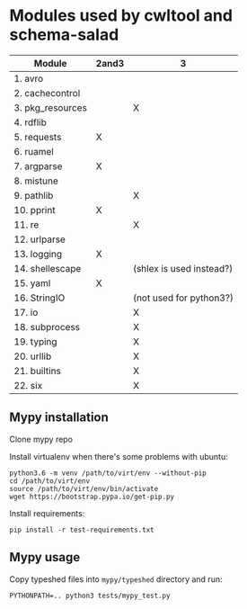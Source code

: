 # Modules used by cwltool and schema-salad

|Module|2and3|3      |
|-------|------|-------|
|1. avro|  |     |
|2. cachecontrol|||
|3. pkg_resources||X|
|4. rdflib||       |
|5. requests| X |    |
|6. ruamel||       |
|7. argparse|X|    |
|8. mistune||      |
|9. pathlib||X     |
|10. pprint|X|     |
|11. re||X         |
|12. urlparse||    |
|13. logging|X|    |
|14. shellescape||(shlex is used instead?) |
|15. yaml|X|       |
|16. StringIO||(not used for python3?)    |
|17. io||X         |
|18. subprocess||X |
|19. typing||X     |
|20. urllib||X     |
|21. builtins||X   |
|22. six|| X       |


## Mypy installation

Clone mypy repo

Install virtualenv when there's some problems with ubuntu:
```
python3.6 -m venv /path/to/virt/env --without-pip
cd /path/to/virt/env
source /path/to/virt/env/bin/activate
wget https://bootstrap.pypa.io/get-pip.py
```

Install requirements:
```
pip install -r test-requirements.txt
```

## Mypy usage

Copy typeshed files into `mypy/typeshed` directory and run:
```
PYTHONPATH=.. python3 tests/mypy_test.py
```
